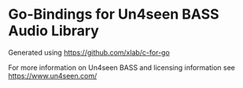 # Go-Bindings for Un4seen BASS Audio Library

Generated using https://github.com/xlab/c-for-go

For more information on Un4seen BASS and licensing information see https://www.un4seen.com/
